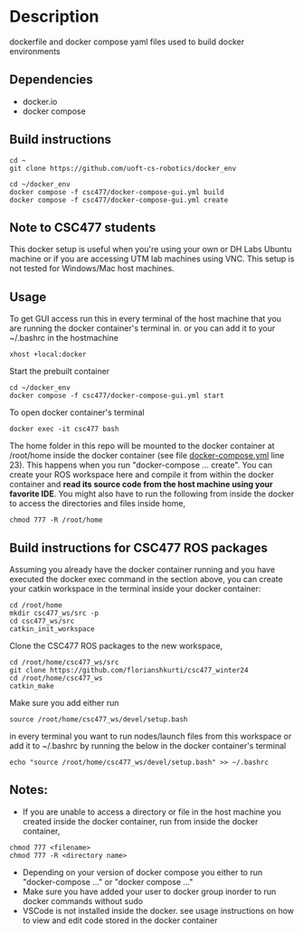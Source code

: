 # Description 
dockerfile and docker compose yaml files used to build docker environments 

## Dependencies
- docker.io
- docker compose 

## Build instructions 
```
cd ~
git clone https://github.com/uoft-cs-robotics/docker_env
```

```
cd ~/docker_env 
docker compose -f csc477/docker-compose-gui.yml build
docker compose -f csc477/docker-compose-gui.yml create
```
## Note to CSC477 students 
This docker setup is useful when you're using your own or DH Labs Ubuntu machine or if you are accessing UTM lab machines using VNC. This setup is not tested for Windows/Mac host machines. 


## Usage 


To get GUI access run this in every terminal of the host machine that you are running the docker container's terminal in. or you can add it to your ~/.bashrc in the hostmachine 

```
xhost +local:docker
```

Start the prebuilt container 
```
cd ~/docker_env 
docker compose -f csc477/docker-compose-gui.yml start
```

To open docker container's terminal 
```
docker exec -it csc477 bash 
```

The home folder in this repo will be mounted to the docker container at /root/home inside the docker container (see file [docker-compose.yml](csc477/docker-compose.yml) line 23). This happens when you run "docker-compose ... create". You can create your ROS workspace here and compile it from within the docker container and <b>read its source code from the host machine using your favorite IDE</b>. You might also have to run the following from inside the docker to access the directories and files inside home, 
```
chmod 777 -R /root/home
```

## Build instructions for CSC477 ROS packages 

Assuming you already have the docker container running and you have executed the docker exec command in the section above, 
you can create your catkin workspace in the terminal inside your docker container: 

```
cd /root/home 
mkdir csc477_ws/src -p 
cd csc477_ws/src 
catkin_init_workspace
```

Clone the CSC477 ROS packages to the new workspace, 
```
cd /root/home/csc477_ws/src 
git clone https://github.com/florianshkurti/csc477_winter24
cd /root/home/csc477_ws 
catkin_make
```

Make sure you add either run 
```
source /root/home/csc477_ws/devel/setup.bash 
```
in every terminal you want to run nodes/launch files from this workspace or add it to ~/.bashrc by running the below in the docker container's terminal

```
echo "source /root/home/csc477_ws/devel/setup.bash" >> ~/.bashrc
```

## Notes: 
- If you are unable to access a directory or file in the host machine you created inside the docker container, run from inside the docker container,
```
chmod 777 <filename>
chmod 777 -R <directory name>
```
- Depending on your version of docker compose you either to run "docker-compose ..." or "docker compose ..."
- Make sure you have added your user to docker group inorder to run docker commands without sudo 
- VSCode is not installed inside the docker. see usage instructions on how to view and edit code stored in the docker container
